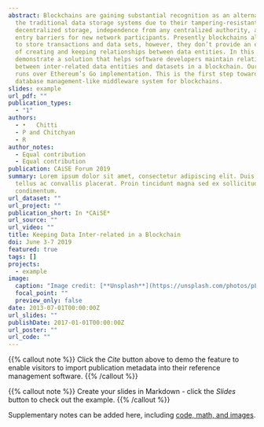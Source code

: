 ```yaml
---
abstract: Blockchains are gaining substantial recognition as an alternative to
  the traditional data storage systems due to their tampering-resistant and
  decentralized storage, independence from any centralized authority, and low
  entry barriers for new network participants. Presently blockchains allow users
  to store transactions and data sets, however, they don’t provide an easy way
  of creating and keeping relationships between data entities. In this paper, we
  demonstrate a solution that helps software developers maintain relationships
  between inter-related data entities and datasets in a blockchain. Our solution
  runs over Ethereum’s Go implementation. This is the first step towards a
  database management-like middleware system for blockchains.
slides: example
url_pdf: ""
publication_types:
  - "1"
authors:
  - •	Chitti
  - P and Chitchyan
  - R
author_notes:
  - Equal contribution
  - Equal contribution
publication: CAiSE Forum 2019
summary: Lorem ipsum dolor sit amet, consectetur adipiscing elit. Duis posuere
  tellus ac convallis placerat. Proin tincidunt magna sed ex sollicitudin
  condimentum.
url_dataset: ""
url_project: ""
publication_short: In *CAiSE*
url_source: ""
url_video: ""
title: Keeping Data Inter-related in a Blockchain
doi: June 3-7 2019
featured: true
tags: []
projects:
  - example
image:
  caption: "Image credit: [**Unsplash**](https://unsplash.com/photos/pLCdAaMFLTE)"
  focal_point: ""
  preview_only: false
date: 2013-07-01T00:00:00Z
url_slides: ""
publishDate: 2017-01-01T00:00:00Z
url_poster: ""
url_code: ""
---
```


{{% callout note %}}
Click the *Cite* button above to demo the feature to enable visitors to import publication metadata into their reference management software.
{{% /callout %}}

{{% callout note %}}
Create your slides in Markdown - click the *Slides* button to check out the example.
{{% /callout %}}

Supplementary notes can be added here, including [code, math, and images](https://wowchemy.com/docs/writing-markdown-latex/).
